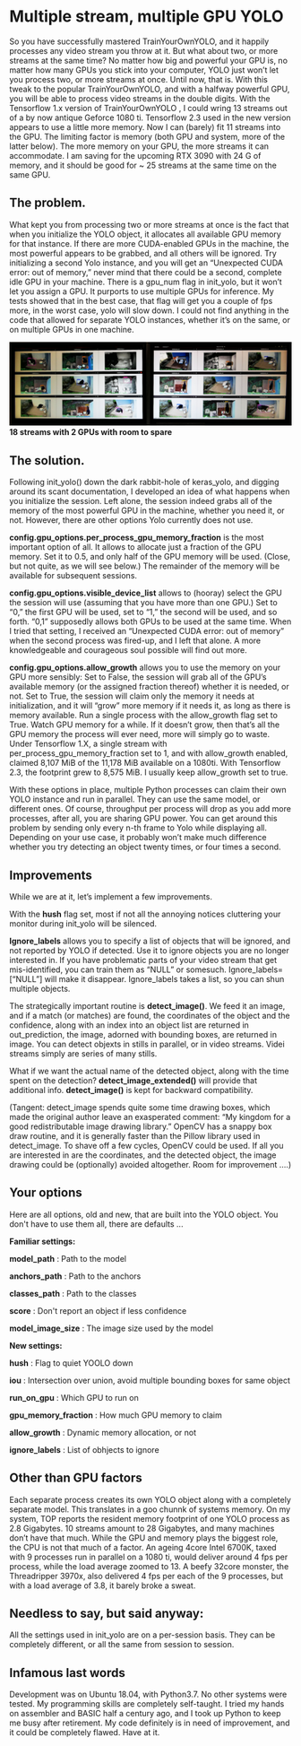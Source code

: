 # Multiple stream, multiple GPU YOLO
So you have successfully mastered TrainYourOwnYOLO, and it happily processes any video stream you throw at it. But what about two, or more streams at the same time? No matter how big and powerful your GPU is, no matter how many GPUs you stick into your computer, YOLO just won’t let you process two, or more streams at once. 
Until now, that is. 
With this tweak to the popular TrainYourOwnYOLO, and with a halfway powerful GPU, you will be able to process video streams in the double digits. With the Tensorflow 1.x version of TrainYourOwnYOLO , I could wring 13 streams out of a by now antique Geforce 1080 ti. Tensorflow 2.3 used in the new version appears to use a little more memory. Now I can (barely) fit 11 streams into the GPU. The limiting factor is memory (both GPU and system, more of the latter below). The more memory on your GPU, the more streams it can accommodate. I am saving for the upcoming RTX 3090 with 24 G of memory, and it should be good for ~ 25 streams at the same time on the same GPU. 

## The problem.
What kept you from processing two or more streams at once is the fact that when you initialize the YOLO object, it allocates all available GPU memory for that instance. If there are more CUDA-enabled GPUs in the machine, the most powerful appears to be grabbed, and all others will be ignored. Try initializing a second Yolo instance, and you will get an “Unexpected CUDA error: out of memory,” never mind that there could be a second, complete idle GPU in your machine. 
There is a gpu_num flag in init_yolo, but it won’t let you assign a GPU. It purports to use multiple GPUs for inference. My tests showed that in the best case, that flag will get you a couple of fps more, in the worst case, yolo will slow down. I could not find anything in the code that allowed for separate YOLO instances, whether it’s on the same, or on multiple GPUs in one machine. 

![2windows](/Utils/Screenshots/catwide.jpg)
**18 streams with 2 GPUs with room to spare**

## The solution.
Following init_yolo() down the dark rabbit-hole of keras_yolo, and digging around its scant documentation, I developed an idea of what happens when you initialize the session. Left alone, the session indeed grabs all of the memory of the most powerful GPU in the machine, whether you need it, or not. However, there are other options Yolo currently does not use. 

**config.gpu_options.per_process_gpu_memory_fraction** is the most important option of all. It allows to allocate just a fraction of the GPU memory. Set it to 0.5, and only half of the GPU memory will be used. (Close, but not quite, as we will see below.) The remainder of the memory will be available for subsequent sessions.

**config.gpu_options.visible_device_list** allows to (hooray) select the GPU the session will use (assuming that you have more than one GPU.) Set to “0,” the first GPU will be used, set to “1,” the second will be used, and so forth. “0,1” supposedly allows both GPUs to be used at the same time. When I tried that setting, I received an “Unexpected CUDA error: out of memory” when the second process was fired-up, and I left that alone. A more knowledgeable and courageous soul possible will find out more.

**config.gpu_options.allow_growth** allows you to use the memory on your GPU more sensibly: Set to False, the session will grab all of the GPU’s available memory (or the assigned fraction thereof) whether it is needed, or not. Set to True, the session will claim only the memory it needs at initialization, and it will “grow” more memory if it needs it, as long as there is memory available. Run a single process with the allow_growth flag set to True. Watch GPU memory for a while. If it doesn’t grow, then that’s all the GPU memory the process will ever need, more will simply go to waste. Under Tensorflow 1.X, a single stream with per_process_gpu_memory_fraction set to 1, and with allow_growth enabled, claimed 8,107 MiB of the 11,178 MiB available on a 1080ti. With Tensorflow 2.3, the footprint grew to 8,575 MiB. I usually keep allow_growth set to true.

With these options in place, multiple Python processes can claim their own YOLO instance and run in parallel. They can use the same model, or different ones. Of course, throughput per process will drop as you add more processes, after all, you are sharing GPU power. You can get around this problem by sending only every n-th frame to Yolo while displaying all. Depending on your use case, it probably won’t make much difference whether you try detecting an object twenty times, or four times a second.

## Improvements 

While we are at it, let’s implement a few improvements.

With the **hush** flag set, most if not all the annoying notices cluttering your monitor during init_yolo will be silenced.

**Ignore_labels** allows you to specify a list of objects that will be ignored, and not reported by YOLO if detected. Use it to ignore objects you are no longer interested in. If you have problematic parts of your video stream that get mis-identified, you can train them as “NULL” or somesuch. Ignore_labels=[“NULL”] will make it disappear. Ignore_labels takes a list, so you can shun multiple objects.

The strategically important routine is **detect_image()**. We feed it an image, and if a match (or matches) are found, the coordinates of the object and the confidence, along with an index into an object list are returned in out_prediction, the image, adorned with bounding boxes, are returned in image. You can detect objexts in stills in parallel, or in video streams. Videi streams simply are series of many stills.

What if we want the actual name of the detected object, along with the time spent on the detection? **detect_image_extended()** will provide that additional info. **detect_image()** is kept for backward compatibility.

(Tangent: detect_image spends quite some time drawing boxes, which made the original author leave an exasperated comment: “My kingdom for a good redistributable image drawing library.” OpenCV has a snappy box draw routine, and it is generally faster than the Pillow library used in detect_image. To shave off a few cycles, OpenCV could be used. If all you are interested in are the coordinates, and the detected object, the image drawing could be (optionally) avoided altogether. Room for improvement ….)


## Your options

Here are all options, old and new, that are built into the YOLO object. You don't have to use them all, there are defaults ...

**Familiar settings:**

**model_path** : 	Path to the model

**anchors_path** : 	Path to the anchors

**classes_path** : 	Path to the classes

**score** : 		Don't report an object if less confidence

**model_image_size** : 	The image size used by the model

**New settings:**

**hush** : 		Flag to quiet YOOLO down

**iou** : 		Intersection over union, avoid multiple bounding boxes for same object

**run_on_gpu** : 	Which GPU to run on

**gpu_memory_fraction** : How much GPU memory to claim

**allow_growth** : 	Dynamic memory allocation, or not

**ignore_labels** : 	List of obhjects to ignore


## Other than GPU factors
Each separate process creates its own YOLO object along with a completely separate model. This translates in a goo chunnk of systems memory. On my system, TOP reports the resident memory footprint of one YOLO process as 2.8 Gigabytes. 10 streams amount to 28 Gigabytes, and many machines don’t have that much. While the GPU and memory plays the biggest role, the CPU is not that much of a factor. An ageing 4core Intel 6700K, taxed with 9 processes run in parallel on a 1080 ti, would deliver around 4 fps per process, while the load average zoomed to 13. A beefy 32core monster, the Threadripper 3970x, also delivered 4 fps per each of the 9 processes, but with a load average of 3.8, it barely broke a sweat. 

## Needless to say, but said anyway: 
All the settings used in init_yolo are on a per-session basis. They can be completely different, or all the same from session to session. 

## Infamous last words
Development was on Ubuntu 18.04, with Python3.7. No other systems were tested. 
My programming skills are completely self-taught. I tried my hands on assembler and BASIC half a century ago, and I took up Python to keep me busy after retirement. My code definitely is in need of improvement, and it could be completely flawed. Have at it. 
